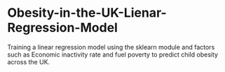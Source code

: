 # Obesity-in-the-UK-Lienar-Regression-Model

Training a linear regression model using the sklearn module and factors such as Economic inactivity rate and fuel poverty to predict child obesity across the UK. 

